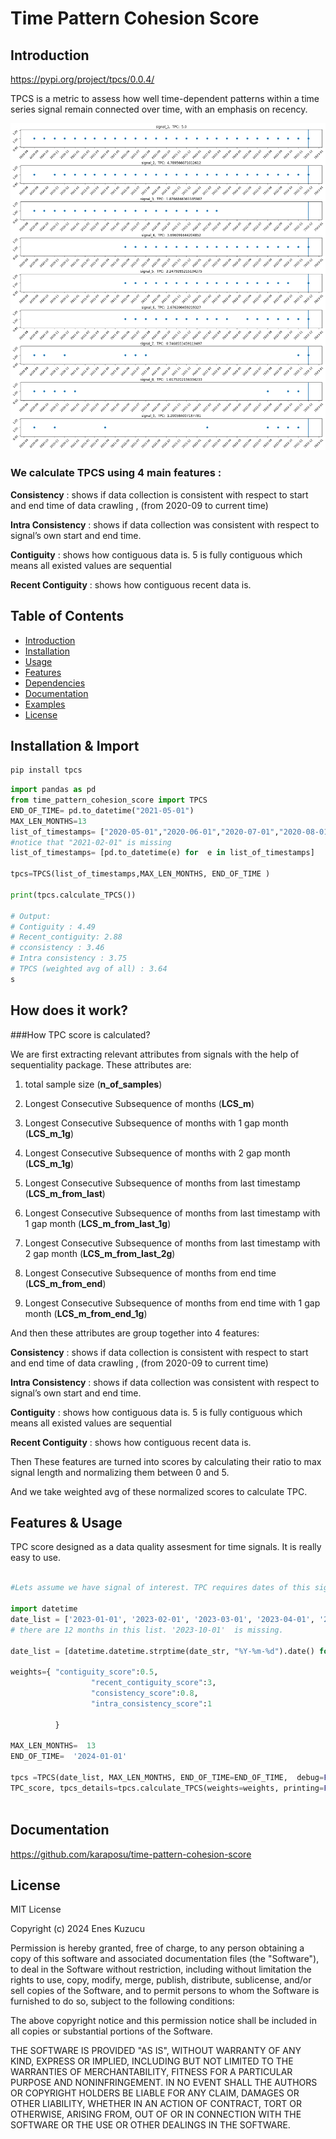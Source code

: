 
# Time Pattern Cohesion Score

## Introduction

https://pypi.org/project/tpcs/0.0.4/

TPCS is a metric to assess how well time-dependent patterns within a time series signal remain connected over time, with an emphasis on recency. 

![TPCS](https://github.com/karaposu/time-pattern-cohesion-score/blob/main/tpcs_illustration.png)

### We calculate TPCS using 4 main features :

**Consistency** : shows if data collection is consistent with respect to  start and end time of data crawling  , (from  2020-09 to current time)

**Intra Consistency** : shows if data collection was consistent with respect to signal’s own start and end time. 

**Contiguity** : shows how contiguous data is. 5 is fully contiguous which means all existed values are sequential

**Recent Contiguity** : shows how contiguous recent data is. 


## Table of Contents
- [Introduction](#introduction)
- [Installation](#installation)
- [Usage](#usage)
- [Features](#features)
- [Dependencies](#dependencies)
- [Documentation](#documentation)
- [Examples](#examples)
- [License](#license)

## Installation & Import

```python
pip install tpcs
```
```python
import pandas as pd
from time_pattern_cohesion_score import TPCS
END_OF_TIME= pd.to_datetime("2021-05-01")
MAX_LEN_MONTHS=13
list_of_timestamps= ["2020-05-01","2020-06-01","2020-07-01","2020-08-01","2020-09-01","2020-10-01","2020-11-01","2020-12-01","2021-01-01", "2021-03-01","2021-04-01","2021-05-01" ]
#notice that "2021-02-01" is missing
list_of_timestamps= [pd.to_datetime(e) for  e in list_of_timestamps]

tpcs=TPCS(list_of_timestamps,MAX_LEN_MONTHS, END_OF_TIME )

print(tpcs.calculate_TPCS())

# Output: 
# Contiguity : 4.49
# Recent_contiguity: 2.88
# cconsistency : 3.46
# Intra consistency : 3.75
# TPCS (weighted avg of all) : 3.64
s
```

## How does it work?

###How TPC score is calculated?

We are first extracting relevant attributes from signals with the help of sequentiality package.  These attributes are:

1. total sample size (**n_of_samples**)

2. Longest Consecutive Subsequence of months  (**LCS_m**)

3. Longest Consecutive Subsequence of months with 1 gap month (**LCS_m_1g**)

4. Longest Consecutive Subsequence of months with 2 gap month (**LCS_m_1g**)

5. Longest Consecutive Subsequence of months from last timestamp (**LCS_m_from_last**)

6. Longest Consecutive Subsequence of months from last timestamp  with 1 gap month (**LCS_m_from_last_1g**)

7. Longest Consecutive Subsequence of months from last timestamp  with 2 gap month  (**LCS_m_from_last_2g**)

8. Longest Consecutive Subsequence of months from end time (**LCS_m_from_end**)

9. Longest Consecutive Subsequence of months from end time  with 1 gap month  (**LCS_m_from_end_1g**)

 
And then these attributes are group together into 4 features:

**Consistency** : shows if data collection is consistent with respect to  start and end time of data crawling  , (from  2020-09 to current time)

**Intra Consistency** : shows if data collection was consistent with respect to signal’s own start and end time. 

**Contiguity** : shows how contiguous data is. 5 is fully contiguous which means all existed values are sequential

**Recent Contiguity** : shows how contiguous recent data is. 

Then These features are turned into scores by calculating their ratio to max signal length and normalizing them between 0 and 5. 

And we take weighted avg of these normalized scores to calculate TPC.  

## Features & Usage

TPC score designed as a data quality assesment for time signals. It is really easy to use. 


```python

#Lets assume we have signal of interest. TPC requires dates of this signal as input. 

import datetime
date_list = ['2023-01-01', '2023-02-01', '2023-03-01', '2023-04-01', '2023-05-01', '2023-06-01', '2023-07-01', '2023-08-01', '2023-09-01', '2023-11-01', '2023-12-01', '2024-01-01']
# there are 12 months in this list. '2023-10-01'  is missing.  

date_list = [datetime.datetime.strptime(date_str, "%Y-%m-%d").date() for date_str in specific_dates]

weights={ "contiguity_score":0.5,
                  "recent_contiguity_score":3,
                  "consistency_score":0.8,
                  "intra_consistency_score":1
    
          }
  
MAX_LEN_MONTHS=  13  
END_OF_TIME=  '2024-01-01' 

tpcs =TPCS(date_list, MAX_LEN_MONTHS, END_OF_TIME=END_OF_TIME,  debug=False, return_details=True)
TPC_score, tpcs_details=tpcs.calculate_TPCS(weights=weights, printing=False)
 

```

## Documentation
https://github.com/karaposu/time-pattern-cohesion-score

## License

MIT License

Copyright (c) 2024 Enes Kuzucu

Permission is hereby granted, free of charge, to any person obtaining a copy of this software and associated documentation files (the "Software"), to deal in the Software without restriction, including without limitation the rights to use, copy, modify, merge, publish, distribute, sublicense, and/or sell copies of the Software, and to permit persons to whom the Software is furnished to do so, subject to the following conditions:

The above copyright notice and this permission notice shall be included in all copies or substantial portions of the Software.

THE SOFTWARE IS PROVIDED "AS IS", WITHOUT WARRANTY OF ANY KIND, EXPRESS OR IMPLIED, INCLUDING BUT NOT LIMITED TO THE WARRANTIES OF MERCHANTABILITY, FITNESS FOR A PARTICULAR PURPOSE AND NONINFRINGEMENT. IN NO EVENT SHALL THE AUTHORS OR COPYRIGHT HOLDERS BE LIABLE FOR ANY CLAIM, DAMAGES OR OTHER LIABILITY, WHETHER IN AN ACTION OF CONTRACT, TORT OR OTHERWISE, ARISING FROM, OUT OF OR IN CONNECTION WITH THE SOFTWARE OR THE USE OR OTHER DEALINGS IN THE SOFTWARE.
